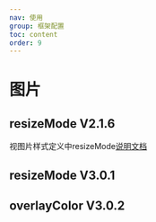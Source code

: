 ```yaml
---
nav: 使用
group: 框架配置
toc: content
order: 9
---
```


# 图片

## resizeMode V2.1.6

视图片样式定义中resizeMode[说明文档](https://www.react-native.cn/docs/0.64/image-style-props#image-resize-mode)

<code src="../site/image/resizeMode.tsx"></code>

## resizeMode V3.0.1

<code src="../site/image/aspectRatio.tsx"></code>

## overlayColor V3.0.2

<code src="../site/image/color.tsx"></code>
